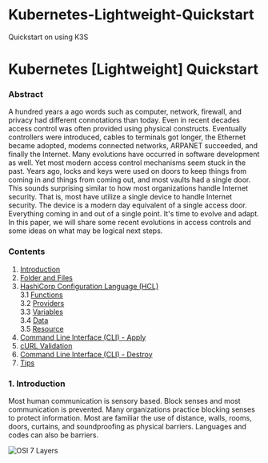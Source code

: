 # Kubernetes-Lightweight-Quickstart
Quickstart on using K3S

# Kubernetes [Lightweight] Quickstart

### Abstract

A hundred years a ago words such as computer, network,
firewall, and privacy had different connotations
than today. Even in recent decades access control was often provided
using physical constructs. Eventually controllers were introduced,
cables to terminals got longer, the Ethernet became adopted,
modems connected networks, ARPANET succeeded, and finally the Internet.
Many evolutions have occurred in software development as well. Yet most
modern access control mechanisms seem stuck in the past. Years ago, locks and keys
were used on doors to keep things from coming in and things from coming out, and most
vaults had a single door. This sounds surprising similar to how most
organizations handle Internet security. That is, most have utilize a single
device to handle Internet security. The device is a modern day equivalent of
a single access door. Everything coming in and out of a single point. It's
time to evolve and adapt. In this paper, we will share some recent
evolutions in access controls and some ideas on what may be logical
next steps.


### Contents
1. [Introduction](#introduction)
2. [Folder and Files](#folder)
3. [HashiCorp Configuration Language (HCL)](#hcl)<br>
   3.1 [Functions](#functions)<br>
   3.2 [Providers](#providers)<br>
   3.3 [Variables](#variables)<br>
   3.4 [Data](#data)<br>
   3.5 [Resource](#resource)<br>
4. [Command Line Interface (CLI) - Apply](#apply)
5. [cURL Validation](#curl)
6. [Command Line Interface (CLI) - Destroy](#destroy)
7. [Tips](#tips)


### 1. Introduction <a id="introduction"/>

Most human communication is sensory based. Block senses and
most communication is prevented. Many organizations practice
blocking senses to protect information. Most are familiar
the use of distance, walls, rooms, doors, curtains,
and soundproofing as physical barriers. Languages and codes
can also be barriers.

![OSI 7 Layers](https://miro.medium.com/v2/resize:fit:720/format:webp/0*_APAwpghit64dMkW.png)
